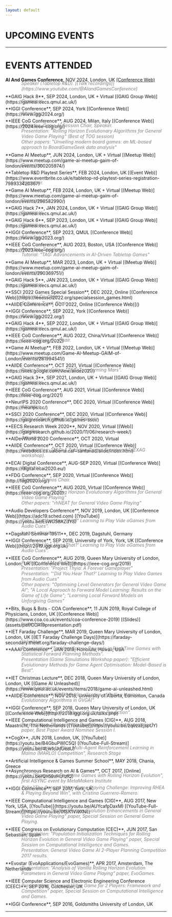 ```yaml
---
layout: default
---
```


# [](#upcoming)UPCOMING EVENTS


<hr>

# [](#past)EVENTS ATTENDED

**AI And Games Conference**, NOV 2024, London, UK [(Conference Web)](https://www.aiandgamesconference.com/)
<div style="margin-left:50px; margin-top:-20px; margin-bottom:-10px; color:gray; font-style: italic">Speaker (Tabletop R&D). [(Talk recordings)](https://www.youtube.com/@AIandGamesConference)</div><br />
**GAIG Hack 8**, SEP 2024, London, UK + Virtual [(GAIG Group Web)](https://gameai.eecs.qmul.ac.uk/)
<div style="margin-left:50px; margin-top:-20px; margin-bottom:-10px; color:gray; font-style: italic">Organiser.</div><br />
**IGGI Conference**, SEP 2024, York [(Conference Web)](https://www.iggi2024.org/)
<div style="margin-left:50px; margin-top:-20px; margin-bottom:-10px; color:gray; font-style: italic">Attendee.</div><br />
**IEEE CoG Conference**, AUG 2024, Milan, Italy [(Conference Web)](https://2024.ieee-cog.org/)
<div style="margin-left:50px; margin-top:-20px; margin-bottom:-10px; color:gray; font-style: italic">Attendee, Game AI Session Chair, Speaker.<br />
Presentation: "Rolling Horizon Evolutionary Algorithms for General Video Game Playing" (Best of TOG session)<br />
Other papers: "Unveiling modern board games: an ML-based approach to BoardGameGeek data analysis"</div><br />
**Game AI Meetup**, JUN 2024, London, UK + Virtual [(Meetup Web)](https://www.meetup.com/game-ai-meetup-gaim-of-london/events/300205974/)
<div style="margin-left:50px; margin-top:-20px; margin-bottom:-10px; color:gray; font-style: italic">Organiser.</div><br />
**Tabletop R&D Playtest Series**, FEB 2024, London, UK [(Event Web)](https://www.eventbrite.co.uk/e/tabletop-rd-playtest-series-registration-798933420367)
<div style="margin-left:50px; margin-top:-20px; margin-bottom:-10px; color:gray; font-style: italic">Organiser.</div><br />
**Game AI Meetup**, FEB 2024, London, UK + Virtual [(Meetup Web)](https://www.meetup.com/game-ai-meetup-gaim-of-london/events/298582990/)
<div style="margin-left:50px; margin-top:-20px; margin-bottom:-10px; color:gray; font-style: italic">Organiser.</div><br />
**GAIG Hack 7**, JAN 2024, London, UK + Virtual [(GAIG Group Web)](https://gameai.eecs.qmul.ac.uk/)
<div style="margin-left:50px; margin-top:-20px; margin-bottom:-10px; color:gray; font-style: italic">Organiser.</div><br />
**GAIG Hack 6**, SEP 2023, London, UK + Virtual [(GAIG Group Web)](https://gameai.eecs.qmul.ac.uk/)
<div style="margin-left:50px; margin-top:-20px; margin-bottom:-10px; color:gray; font-style: italic">Organiser.</div><br />
**IGGI Conference**, SEP 2023, QMUL [(Conference Web)](https://www.iggi2023.org/)
<div style="margin-left:50px; margin-top:-20px; margin-bottom:-10px; color:gray; font-style: italic">Attendee.</div><br />
**IEEE CoG Conference**, AUG 2023, Boston, USA [(Conference Web)](https://2023.ieee-cog.org/)
<div style="margin-left:50px; margin-top:-20px; margin-bottom:-10px; color:gray; font-style: italic">Attendee, Speaker.<br />
Tutorial: "TAG: Advancements in AI-Driven Tabletop Games"</div><br />
**Game AI Meetup**, MAR 2023, London, UK + Virtual [(Meetup Web)](https://www.meetup.com/game-ai-meetup-gaim-of-london/events/290369751/)
<div style="margin-left:50px; margin-top:-20px; margin-bottom:-10px; color:gray; font-style: italic">Organiser.</div><br />
**GAIG Hack 5**, JAN 2023, London, UK + Virtual [(GAIG Group Web)](https://gameai.eecs.qmul.ac.uk/)
<div style="margin-left:50px; margin-top:-20px; margin-bottom:-10px; color:gray; font-style: italic">Organiser.</div><br />
**SSCI 2022 Games Special Session**, DEC 2022, Online [(Conference Web)](https://ieeessci2022.org/specialsession_games.html)
<div style="margin-left:50px; margin-top:-20px; margin-bottom:-10px; color:gray; font-style: italic">General Co-Chair.</div><br />
**AIIDE Conference**, OCT 2022, Online [(Conference Web)]()
<div style="margin-left:50px; margin-top:-20px; margin-bottom:-10px; color:gray; font-style: italic">Software Track Chair.</div><br />
**IGGI Conference**, SEP 2022, York [(Conference Web)](https://www.iggi2022.org/)
<div style="margin-left:50px; margin-top:-20px; margin-bottom:-10px; color:gray; font-style: italic">Attendee.</div><br />
**GAIG Hack 4**, SEP 2022, London, UK + Virtual [(GAIG Group Web)](https://gameai.eecs.qmul.ac.uk/)
<div style="margin-left:50px; margin-top:-20px; margin-bottom:-10px; color:gray; font-style: italic">Organiser.</div><br />
**IEEE CoG Conference**, AUG 2022, China/Virtual [(Conference Web)](https://ieee-cog.org/2022)
<div style="margin-left:50px; margin-top:-20px; margin-bottom:-10px; color:gray; font-style: italic">Competitions Co-Chair.</div><br />
**Game AI Meetup**, FEB 2022, London, UK + Virtual [(Meetup Web)](https://www.meetup.com/Game-AI-Meetup-GAIM-of-London/events/281994541/)
<div style="margin-left:50px; margin-top:-20px; margin-bottom:-10px; color:gray; font-style: italic">Organiser.</div><br />
**AIIDE Conference**, OCT 2021, Virtual [(Conference Web)](https://sites.google.com/view/aiide2021/) 
<div style="margin-left:50px; margin-top:-20px; margin-bottom:-10px; color:gray; font-style: italic">Poster Presentation: "TAG: Terraforming Mars".</div><br />
**GAIG Hack 3**, SEP 2021, London, UK + Virtual [(GAIG Group Web)](https://gameai.eecs.qmul.ac.uk/)
<div style="margin-left:50px; margin-top:-20px; margin-bottom:-10px; color:gray; font-style: italic">Organiser.</div><br />
**IEEE CoG Conference**, AUG 2021, Virtual [(Conference Web)](https://ieee-cog.org/2021)
<div style="margin-left:50px; margin-top:-20px; margin-bottom:-10px; color:gray; font-style: italic">Attendee.</div><br />
**NeurIPS 2020 Conference**, DEC 2020, Virtual [(Conference Web)](https://neurips.cc/) 
<div style="margin-left:50px; margin-top:-20px; margin-bottom:-10px; color:gray; font-style: italic">Attendee.</div><br />
**SSCI 2020 Conference**, DEC 2020, Virtual [(Conference Web)](https://gaigresearch.github.io/games-ssci/) 
<div style="margin-left:50px; margin-top:-20px; margin-bottom:-10px; color:gray; font-style: italic">Chair of the Symposium on Games.</div><br />
**EECS Research Week 2020**, NOV 2020, Virtual [(Web)](https://gaigresearch.github.io/2020/11/06/research-week/) 
<div style="margin-left:50px; margin-top:-20px; margin-bottom:-10px; color:gray; font-style: italic">Speaker.</div><br />
**AIDevWorld 2020 Conference**, OCT 2020, Virtual 
<div style="margin-left:50px; margin-top:-20px; margin-bottom:-10px; color:gray; font-style: italic">Attendee.</div><br />
**AIIDE Conference**, OCT 2020, Virtual [(Conference Web)](https://webdocs.cs.ualberta.ca/~santanad/aiide/index.html) 
<div style="margin-left:50px; margin-top:-20px; margin-bottom:-10px; color:gray; font-style: italic">Presentation: "TAG: A Tabletop Games Framework" (EXAG workshop).</div><br />
**ECAI Digital Conference**, AUG-SEP 2020, Virtual [(Conference Web)](https://digital.ecai2020.eu/) 
<div style="margin-left:50px; margin-top:-20px; margin-bottom:-10px; color:gray; font-style: italic">Attendee.</div><br />
**FDG Conference**, SEP 2020, Virtual [(Conference Web)](http://fdg2020.org/)
<div style="margin-left:50px; margin-top:-20px; margin-bottom:-10px; color:gray; font-style: italic">Games & Demos Chair.</div><br />
**IEEE CoG Conference**, AUG 2020, Virtual [(Conference Web)](https://ieee-cog.org/2020)
<div style="margin-left:50px; margin-top:-20px; margin-bottom:-10px; color:gray; font-style: italic">Presentation: "Rolling Horizon Evolutionary Algorithms for General Video Game Playing"<br />
Other papers: "rhNEAT for General Video Game Playing"</div><br />
**Audio Developers Conference**, NOV 2019, London, UK [(Conference Web)](https://adc19.sched.com) [(YouTube)](https://youtu.be/EsWG58AZdY8)
<div style="margin-left:50px; margin-top:-20px; margin-bottom:-10px; color:gray; font-style: italic">Talk: "'Did You Hear That?' Learning to Play Vide oGames from Audio Cues".</div><br />
**Dagstuhl Seminar 19511**, DEC 2019, Dagstuhl, Germany
<div style="margin-left:50px; margin-top:-20px; margin-bottom:-10px; color:gray; font-style: italic">Invited attendee.</div><br />
**IGGI Conference**, SEP 2019, University of York, York, UK [(Conference Web)](http://2019.iggi.org.uk)
<div style="margin-left:50px; margin-top:-20px; margin-bottom:-10px; color:gray; font-style: italic">Talk: "'Did You Hear That?' Learning to Play Vide oGames from Audio Cues".</div><br />
**IEEE CoG Conference**, AUG 2019, Queen Mary University of London, London, UK [(Conference Web)](https://ieee-cog.org/2019)
<div style="margin-left:50px; margin-top:-20px; margin-bottom:-10px; color:gray; font-style: italic">Publicity and Media Chair.<br />
Presentation: "Project Thyia: A Forever Gameplayer"<br />
Presentation: "'Did You Hear That?' Learning to Play Video Games from Audio Cues"<br />
Other papers: "Optimising Level Generators for General Video Game AI"; "A Local Approach to Forward Model Learning: Results on the Game of Life Game"; "Learning Local Forward Models on Unforgiving Games"</div><br />
**Bits, Bugs & Bots - COA Conference**, 11 JUN 2019, Royal College of Physicians, London, UK [(Conference Web)](https://www.coa.co.uk/events/coa-conference-2019) [(Slides)](assets/pdf/COA19presentation.pdf)
<div style="margin-left:50px; margin-top:-20px; margin-bottom:-10px; color:gray; font-style: italic">Invited talk.</div><br />
**IET Faraday Challenge**, MAR 2019, Queen Mary University of London, London, UK [(IET Faraday Challenge Days)](https://faraday-secondary.theiet.org/faraday-challenge-days/)
<div style="margin-left:50px; margin-top:-20px; margin-bottom:-10px; color:gray; font-style: italic">Volunteer.</div><br />
**AAAI Conference**, JAN 2019, Honolulu, Hawaii, USA 
<div style="margin-left:50px; margin-top:-20px; margin-bottom:-10px; color:gray; font-style: italic">Presentation: "Tackling Sparse Rewards in Real-Time Games with Statistical Forward Planning Methods".<br />
Presentation (Game Simulations Workshop paper): "Efficient Evolutionary Methods for Game Agent Optimisation: Model-Based is Best".</div><br />
**IET Christmas Lecture**, DEC 2018, Queen Mary University of London, London, UK [(Game AI Unleashed)](https://www.qmul.ac.uk/events/items/2018/game-ai-unleashed.html)
<div style="margin-left:50px; margin-top:-20px; margin-bottom:-10px; color:gray; font-style: italic">Invited speaker.</div><br />
**AIIDE Conference**, NOV 2018, University of Alberta, Edmonton, Canada 
<div style="margin-left:50px; margin-top:-20px; margin-bottom:-10px; color:gray; font-style: italic">Demo paper: "VERTIGØ: Visualisation of Rolling Horizon Evolutionary Algorithms in GVGAI".</div><br />
**IGGI Conference**, SEP 2018, Queen Mary University of London, UK [(Conference Web)](http://2018.iggi.org.uk/talks.php)
<div style="margin-left:50px; margin-top:-20px; margin-bottom:-10px; color:gray; font-style: italic">Program Chair. Talk: "General Outcome Prediction".</div><br />
**IEEE Computational Intelligence and Games (CIG)**, AUG 2018, Maastricht, The Netherlands [(Youtube)](https://youtu.be/zq9zaEjspUY)
<div style="margin-left:50px; margin-top:-20px; margin-bottom:-10px; color:gray; font-style: italic">Presentation: "General Win Prediction from Agent Experience" paper, Best Paper Award Nominee Session I.</div><br />
**CogX**, JUN 2018, London, UK, [(YouTube)](https://youtu.be/B4GbuPWlC5Q) [(YouTube-Full-Stream)](https://youtu.be/4Lw1cJdUedU)
<div style="margin-left:50px; margin-top:-20px; margin-bottom:-10px; color:gray; font-style: italic">Talk: "Learning to Play: Multi-Agent Reinforcement Learning in Malmo (MARLO) Competition", Research Stage</div><br />
**Artificial Intelligence & Games Summer School**, MAY 2018, Chania, Greece
<div style="margin-left:50px; margin-top:-20px; margin-bottom:-10px; color:gray; font-style: italic"></div><br />
**Asynchronous Research on AI & Games**, OCT 2017, [Online](https://youtu.be/Qh59xHU1zlQ)
<div style="margin-left:50px; margin-top:-20px; margin-bottom:-10px; color:gray; font-style: italic">Talk: "Planning in Real-time Games with Rolling Horizon Evolution", first ASYNC event by MetaMakers Institute</div><br />
**IGGI Conference**, SEP 2017, York, UK.
<div style="margin-left:50px; margin-top:-20px; margin-bottom:-10px; color:gray; font-style: italic">Talk: "The General Video Game Playing Challenge: Improving RHEA & Playing Beyond Win", with Cristina Guerrero-Romero.</div><br />
**IEEE Computational Intelligence and Games (CIG)**, AUG 2017, New York, USA, [(YouTube)](https://youtu.be/AUYcafpDaxM) [(YouTube-Full-Stream)](https://youtu.be/0fSK1VI9XNc)
<div style="margin-left:50px; margin-top:-20px; margin-bottom:-10px; color:gray; font-style: italic">Presentation: "Rolling Horizon Evolution Enhancements in General Video Game Playing" paper, Special Session on General Game Playing.</div><br />
**IEEE Congress on Evolutionary Computation (CEC)**, JUN 2017, San Sebastian, Spain
<div style="margin-left:50px; margin-top:-20px; margin-bottom:-10px; color:gray; font-style: italic">Presentation: "Population Initialization Techniques for Rolling Horizon Evolution in General Video Game Playing" paper, Special Session on Computational Intelligence and Games. <br />
Presentation: General Video Game AI 2-Player Planning Competition 2017 results. </div><br />
**Evostar (EvoApplications/EvoGames)**, APR 2017, Amsterdam, The Netherlands
<div style="margin-left:50px; margin-top:-20px; margin-bottom:-10px; color:gray; font-style: italic">Presentation: "Analysis of Vanilla Rolling Horizon Evolution Parameters in General Video Game Playing" paper, EvoGames.</div><br />
**IEEE Computer Science and Electronic Engineering Conference (CEEC)**, SEP 2016, Colchester, UK 
<div style="margin-left:50px; margin-top:-20px; margin-bottom:-10px; color:gray; font-style: italic">Presentation: "General Video Game for 2 Players: Framework and Competition" paper, Special Session on Computational Intelligence and Games.</div><br />
**IGGI Conference**, SEP 2016, Goldsmiths University of London, UK <br/>


<hr>

<div class="contactfooter"><a href="mailto:r.d.gaina@qmul.ac.uk"><i class="fas fa-envelope"></i></a> <a href="https://www.researchgate.net/profile/Raluca_Gaina"><i class="fab fa-researchgate"></i></a> <a href="https://scholar.google.co.uk/citations?user=tC5klQYAAAAJ"><i class="fab fa-google"></i></a> <a href="https://www.linkedin.com/in/raluca-gaina-347518114/"><i class="fab fa-linkedin"></i></a> <a href="https://twitter.com/b_gum22"><i class="fab fa-twitter"></i></a> <a href="https://publists.qmul.ac.uk/userprofile.html?uid=41431&em=false"><i class="fas fa-archive"></i></a></div>
